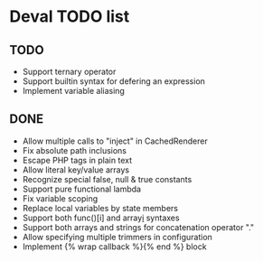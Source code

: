 Deval TODO list
===============

TODO
----

- Support ternary operator
- Support builtin syntax for defering an expression
- Implement variable aliasing

DONE
----

- Allow multiple calls to "inject" in CachedRenderer
- Fix absolute path inclusions
- Escape PHP tags in plain text
- Allow literal key/value arrays
- Recognize special false, null & true constants
- Support pure functional lambda
- Fix variable scoping
- Replace local variables by state members
- Support both func()[i] and array[i]() syntaxes
- Support both arrays and strings for concatenation operator "."
- Allow specifying multiple trimmers in configuration
- Implement {% wrap callback %}{% end %} block
